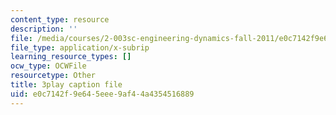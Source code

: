 ```yaml
---
content_type: resource
description: ''
file: /media/courses/2-003sc-engineering-dynamics-fall-2011/e0c7142f9e645eee9af44a4354516889_jROTMB142T0.vtt
file_type: application/x-subrip
learning_resource_types: []
ocw_type: OCWFile
resourcetype: Other
title: 3play caption file
uid: e0c7142f-9e64-5eee-9af4-4a4354516889
---
```

